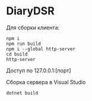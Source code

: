 # DiaryDSR

Для сборки клиента:
```
npm i
npm run build
npm i --global http-server
cd build
http-server
```
Доступ по 127.0.0.1:[порт]

Сборка сервера в Visual Studio
```
dotnet build
```
